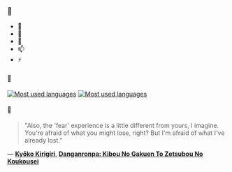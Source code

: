 ### 👋

- 🔭
- 🌱
- 💬
- 📫
- ⚡

#### 🧏

[![Most used languages](https://github-readme-stats-aynah.vercel.app/api/top-langs/?username=aynh&theme=solarized-dark&langs_count=6&layout=compact&hide_title=true)](https://github.com/anuraghazra/github-readme-stats#gh-dark-mode-only)
[![Most used languages](https://github-readme-stats-aynah.vercel.app/api/top-langs/?username=aynh&theme=solarized-light&langs_count=6&layout=compact&hide_title=true)](https://github.com/anuraghazra/github-readme-stats#gh-light-mode-only)

#### 💬

> "Also, the 'fear' experience is a little different from yours, I imagine. You're afraid of what you might lose, right? But I'm afraid of what I've already lost."

&mdash; [**Kyōko Kirigiri**](https://myanimelist.net/character.php?q=Ky%C5%8Dko%20Kirigiri&cat=character), [**Danganronpa: Kibou No Gakuen To Zetsubou No Koukousei**](https://myanimelist.net/search/all?q=Danganronpa%3A%20Kibou%20No%20Gakuen%20To%20Zetsubou%20No%20Koukousei&cat=all)
